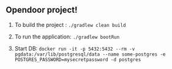 ## Opendoor project!

1. To build the project :  `./gradlew clean build`
2. To run the application: `./gradlew bootRun`


3. Start DB:
`docker run -it -p 5432:5432 --rm -v pgdata:/var/lib/postgresql/data --name some-postgres -e POSTGRES_PASSWORD=mysecretpassword -d postgres`